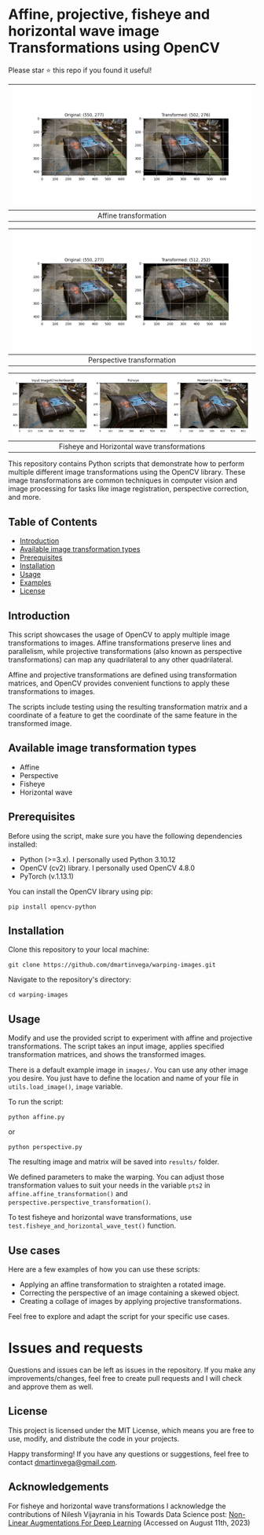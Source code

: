 # Affine, projective, fisheye and horizontal wave image Transformations using OpenCV

Please star ⭐ this repo if you found it useful!

| ![affine-example.png](readme%20files/affine-example.png) | 
|:--------------------------------------------------------:| 
|                          Affine transformation                           |

| ![perspective-example.png](readme%20files/perspective-example.png) | 
|:------------------------------------------------------------------:| 
|                     Perspective transformation                     |


| ![fisheye-and-horizontal-wave-example.png](readme%20files/fisheye-and-horizontal-wave-example.png) | 
|:--------------------------------------------------------------------------------------------------:| 
|                            Fisheye and Horizontal wave transformations                             |

This repository contains Python scripts that demonstrate how to perform multiple different image transformations using the OpenCV library. These image transformations are common techniques in computer vision and image processing for tasks like image registration, perspective correction, and more.

## Table of Contents

- [Introduction](#introduction)
- [Available image transformation types](#available-image-transformation-types)
- [Prerequisites](#prerequisites)
- [Installation](#installation)
- [Usage](#usage)
- [Examples](#examples)
- [License](#license)

## Introduction

This script showcases the usage of OpenCV to apply multiple image transformations to images. Affine transformations preserve lines and parallelism, while projective transformations (also known as perspective transformations) can map any quadrilateral to any other quadrilateral.

Affine and projective transformations are defined using transformation matrices, and OpenCV provides convenient functions to apply these transformations to images.

The scripts include testing using the resulting transformation matrix and a coordinate of a feature to get the coordinate of the same feature in the transformed image.

## Available image transformation types
- Affine
- Perspective
- Fisheye
- Horizontal wave

## Prerequisites

Before using the script, make sure you have the following dependencies installed:

- Python (>=3.x). I personally used Python 3.10.12
- OpenCV (cv2) library. I personally used OpenCV 4.8.0
- PyTorch (v.1.13.1)

You can install the OpenCV library using pip:

```
pip install opencv-python
```

## Installation
Clone this repository to your local machine:

```
git clone https://github.com/dmartinvega/warping-images.git
```

Navigate to the repository's directory:

```
cd warping-images
```

## Usage

Modify and use the provided script to experiment with affine and projective transformations. The script takes an input image, applies specified transformation matrices, and shows the transformed images.

There is a default example image in `images/`. You can use any other image you desire. You just have to define the location and name of your file in `utils.load_image()`, `image` variable.

To run the script:

    python affine.py

or 

    python perspective.py

The resulting image and matrix will be saved into `results/` folder.

We defined parameters to make the warping. You can adjust those transformation values to suit your needs in the variable `pts2` in `affine.affine_transformation()` and `perspective.perspective_transformation()`.

To test fisheye and horizontal wave transformations, use `test.fisheye_and_horizontal_wave_test()` function.

## Use cases

Here are a few examples of how you can use these scripts:

- Applying an affine transformation to straighten a rotated image.
- Correcting the perspective of an image containing a skewed object.
- Creating a collage of images by applying projective transformations.

Feel free to explore and adapt the script for your specific use cases.

# Issues and requests

Questions and issues can be left as issues in the repository. If you make any improvements/changes, feel free to create pull requests and I will check and approve them as well.


## License

This project is licensed under the MIT License, which means you are free to use, modify, and distribute the code in your projects.

Happy transforming! If you have any questions or suggestions, feel free to contact dmartinvega@gmail.com.

## Acknowledgements
For fisheye and horizontal wave transformations I acknowledge the contributions of Nilesh Vijayrania in his Towards Data Science post: [Non-Linear Augmentations For Deep Learning](https://towardsdatascience.com/non-linear-augmentations-for-deep-leaning-4ba99baaaaca) (Accessed on August 11th, 2023)